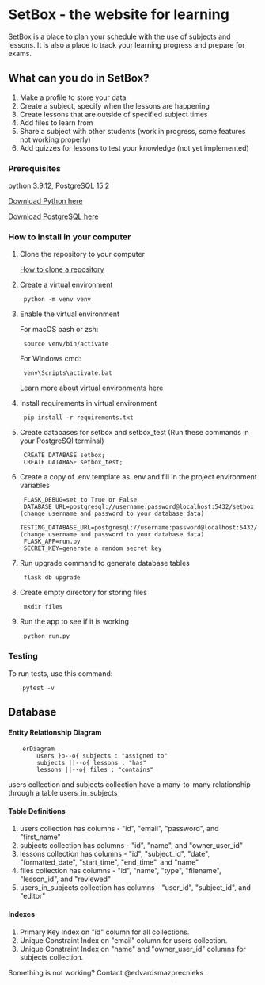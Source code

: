 # SetBox - the website for learning

SetBox is a place to plan your schedule with the use of subjects and lessons. It is also a place to track your learning progress and prepare for exams.

## What can you do in SetBox?

1. Make a profile to store your data
2. Create a subject, specify when the lessons are happening
3. Create lessons that are outside of specified subject times
4. Add files to learn from
5. Share a subject with other students (work in progress, some features not working properly)
6. Add quizzes for lessons to test your knowledge (not yet implemented)


### Prerequisites

python 3.9.12, PostgreSQL 15.2

[Download Python here](https://www.python.org/downloads/)

[Download PostgreSQL here](https://www.postgresql.org/download/)


### How to install in your computer

1. Clone the repository to your computer

    [How to clone a repository](https://docs.github.com/en/repositories/creating-and-managing-repositories/cloning-a-repository?tool=webui)


2. Create a virtual environment

        python -m venv venv


3. Enable the virtual environment

    For macOS bash or zsh:

        source venv/bin/activate

    For Windows cmd:

        venv\Scripts\activate.bat

    [Learn more about virtual environments here](https://docs.python.org/3/library/venv.html)


4. Install requirements in virtual environment

        pip install -r requirements.txt


5. Create databases for setbox and setbox_test (Run these commands in your PostgreSQl terminal)
    
        CREATE DATABASE setbox;
        CREATE DATABASE setbox_test;


6. Create a copy of .env.template as .env and fill in the project environment variables

        FLASK_DEBUG=set to True or False
        DATABASE_URL=postgresql://username:password@localhost:5432/setbox (change username and password to your database data)
        TESTING_DATABASE_URL=postgresql://username:password@localhost:5432/setbox_test (change username and password to your database data)
        FLASK_APP=run.py
        SECRET_KEY=generate a random secret key
        
        
7. Run upgrade command to generate database tables

        flask db upgrade


8. Create empty directory for storing files

        mkdir files
        
        
9. Run the app to see if it is working

        python run.py


### Testing

To run tests, use this command:

        pytest -v

## Database

#### Entity Relationship Diagram

```mermaid
    erDiagram
        users }o--o{ subjects : "assigned to"
        subjects ||--o{ lessons : "has"
        lessons ||--o{ files : "contains"
```
users collection and subjects collection have a many-to-many relationship through a table users_in_subjects

#### Table Definitions

1. users collection has columns - "id", "email", "password", and "first_name"
2. subjects collection has columns - "id", "name", and "owner_user_id"
3. lessons collection has columns - "id", "subject_id", "date", "formatted_date", "start_time", "end_time", and "name"
4. files collection has columns - "id", "name", "type", "filename", "lesson_id", and "reviewed"
5. users_in_subjects collection has columns - "user_id", "subject_id", and "editor"

#### Indexes
1. Primary Key Index on "id" column for all collections.
2. Unique Constraint Index on "email" column for users collection.
3. Unique Constraint Index on "name" and "owner_user_id" columns for subjects collection.

Something is not working? Contact @edvardsmazprecnieks .
